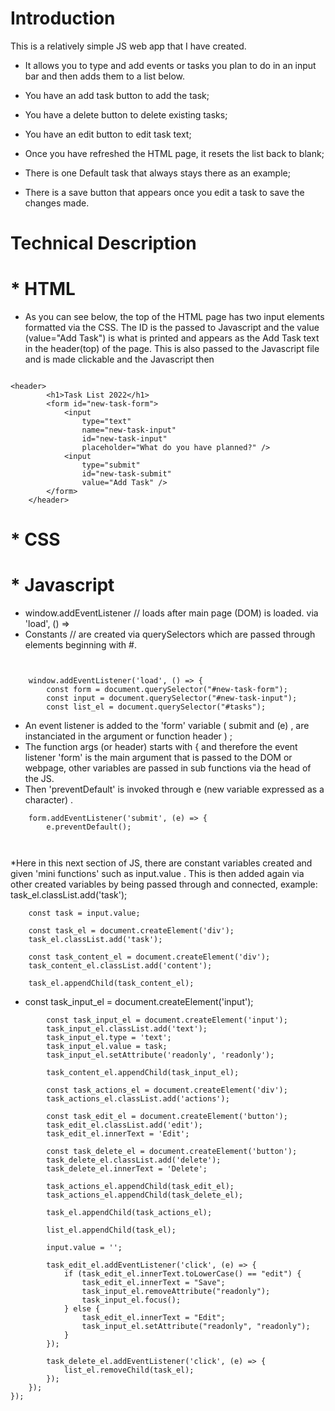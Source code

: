 # Introduction


This is a relatively simple JS web app that I have created. 


*  It allows you to type and add events or tasks you plan to do in an input bar and then adds them to a list below.

*  You have an add task button to add the task;

*  You have a delete button to delete existing tasks;

*  You have an edit button to edit task text;

*  Once you have refreshed the HTML page, it resets the list back to blank;

*  There is one Default task that always stays there as an example;

*  There is a save button that appears once you edit a task to save the changes made.

# Technical Description



# * HTML


* As you can see below, the top of the HTML page has two input elements formatted via the CSS.  The ID is the passed to Javascript and the value (value="Add Task")  is
  what is printed and appears as the Add Task text in the header(top) of the page. This is also passed to the Javascript file and is made clickable and the Javascript
  then

```

<header>
		<h1>Task List 2022</h1>
		<form id="new-task-form">
			<input 
				type="text" 
				name="new-task-input" 
				id="new-task-input" 
				placeholder="What do you have planned?" />
			<input 
				type="submit"
				id="new-task-submit" 
				value="Add Task" />
		</form>
	</header>

```


# * CSS










# * Javascript


*  window.addEventListener   	// loads after main page (DOM) is loaded. via  'load', () =>
*  Constants 	// are created via querySelectors which are passed through  elements beginning with #.

```


	window.addEventListener('load', () => {
		const form = document.querySelector("#new-task-form");
		const input = document.querySelector("#new-task-input");
		const list_el = document.querySelector("#tasks");

```


 * An event listener is added to the 'form' variable   ( submit and (e) , are instanciated in the argument or function header ) ;
 * The function args (or header)  starts with {  and therefore the event listener 'form' is the main argument that is passed to the DOM or webpage, other variables
   are passed in sub functions via the head of the JS.
 * Then 'preventDefault' is invoked through e (new variable expressed as a character) .

```
	form.addEventListener('submit', (e) => {
		e.preventDefault();

  

```

*Here in this next section of JS, there are constant variables created and given 'mini functions'  such as  input.value  .  This is then added again via other created variables by being passed through and connected, example:  task_el.classList.add('task');  



		const task = input.value;

		const task_el = document.createElement('div');
		task_el.classList.add('task');

		const task_content_el = document.createElement('div');
		task_content_el.classList.add('content');

		task_el.appendChild(task_content_el);

 
  * const task_input_el = document.createElement('input');

```
		const task_input_el = document.createElement('input');
		task_input_el.classList.add('text');
		task_input_el.type = 'text';
		task_input_el.value = task;
		task_input_el.setAttribute('readonly', 'readonly');

		task_content_el.appendChild(task_input_el);

		const task_actions_el = document.createElement('div');
		task_actions_el.classList.add('actions');
		
		const task_edit_el = document.createElement('button');
		task_edit_el.classList.add('edit');
		task_edit_el.innerText = 'Edit';

		const task_delete_el = document.createElement('button');
		task_delete_el.classList.add('delete');
		task_delete_el.innerText = 'Delete';

		task_actions_el.appendChild(task_edit_el);
		task_actions_el.appendChild(task_delete_el);

		task_el.appendChild(task_actions_el);

		list_el.appendChild(task_el);

		input.value = '';

		task_edit_el.addEventListener('click', (e) => {
			if (task_edit_el.innerText.toLowerCase() == "edit") {
				task_edit_el.innerText = "Save";
				task_input_el.removeAttribute("readonly");
				task_input_el.focus();
			} else {
				task_edit_el.innerText = "Edit";
				task_input_el.setAttribute("readonly", "readonly");
			}
		});

		task_delete_el.addEventListener('click', (e) => {
			list_el.removeChild(task_el);
		});
	});
});
```


